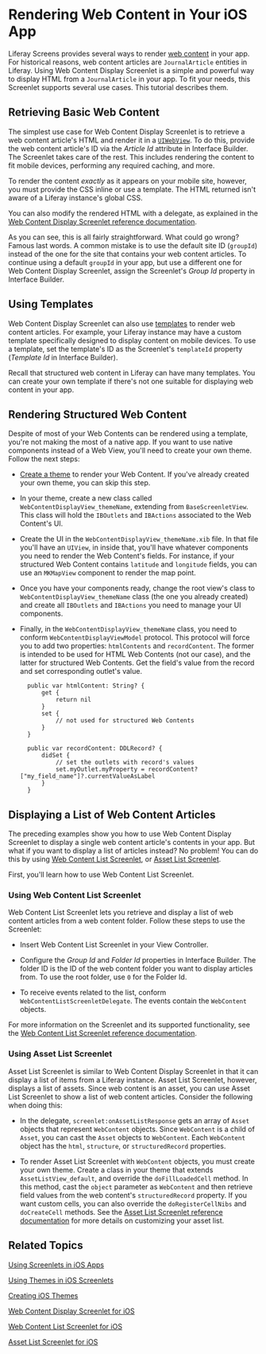 # Rendering Web Content in Your iOS App

Liferay Screens provides several ways to render 
[web content](/discover/portal/-/knowledge_base/6-2/web-content-management) 
in your app. For historical reasons, web content articles are `JournalArticle` 
entities in Liferay. Using Web Content Display Screenlet is a simple and 
powerful way to display HTML from a `JournalArticle` in your app. To fit your 
needs, this Screenlet supports several use cases. This tutorial describes them. 

## Retrieving Basic Web Content

The simplest use case for Web Content Display Screenlet is to retrieve a web 
content article's HTML and render it in a 
[`UIWebView`](https://developer.apple.com/library/ios/documentation/UIKit/Reference/UIWebView_Class/). 
To do this, provide the web content article's ID via the *Article Id* attribute 
in Interface Builder. The Screenlet takes care of the rest. This includes 
rendering the content to fit mobile devices, performing any required caching, 
and more. 

To render the content *exactly* as it appears on your mobile site, however, you 
must provide the CSS inline or use a template. The HTML returned isn't aware of 
a Liferay instance's global CSS. 

You can also modify the rendered HTML with a delegate, as explained in the 
[Web Content Display Screenlet reference documentation](/develop/reference/-/knowledge_base/6-2/webcontentdisplayscreenlet-for-ios). 

As you can see, this is all fairly straightforward. What could go wrong? Famous 
last words. A common mistake is to use the default site ID (`groupId`) instead 
of the one for the site that contains your web content articles. To continue 
using a default `groupId` in your app, but use a different one for Web Content 
Display Screenlet, assign the Screenlet's *Group Id* property in Interface 
Builder. 

## Using Templates

Web Content Display Screenlet can also use 
[templates](/discover/portal/-/knowledge_base/6-2/advanced-content-with-structures-and-templates) 
to render web content articles. For example, your Liferay instance may have 
a custom template specifically designed to display content on mobile devices. To 
use a template, set the template's ID as the Screenlet's `templateId` property 
(*Template Id* in Interface Builder). 

Recall that structured web content in Liferay can have many templates. You can 
create your own template if there's not one suitable for displaying web content 
in your app. 

## Rendering Structured Web Content
<!-- You have to create a separate theme to display fields from structured web content? -->

Despite of most of your Web Contents can be rendered using a template, you're 
not making the most of a native app. If you want to use native components 
instead of a Web View, you'll need to create your own theme. Follow the next 
steps: 

- [Create a theme](/develop/tutorials/-/knowledge_base/6-2/creating-ios-themes) 
  to render your Web Content. If you've already created your own theme, you can 
  skip this step. 

- In your theme, create a new class called `WebContentDisplayView_themeName`, 
  extending from `BaseScreenletView`. This class will hold the `IBOutlets` and 
  `IBActions` associated to the Web Content's UI. 

- Create the UI in the `WebContentDisplayView_themeName.xib` file. In that file 
  you'll have an `UIView`, in inside that, you'll have whatever components you 
  need to render the Web Content's fields. For instance, if your structured Web 
  Content contains `latitude` and `longitude` fields, you can use an `MKMapView` 
  component to render the map point. 

- Once you have your components ready, change the root view's class to 
  `WebContentDisplayView_themeName` class (the one you already created) and 
  create all `IBOutlets` and `IBActions` you need to manage your UI components.

- Finally, in the `WebContentDisplayView_themeName` class, you need to conform 
  `WebContentDisplayViewModel` protocol. This protocol will force you to add two 
  properties: `htmlContents` and `recordContent`. The former is intended to be 
  used for HTML Web Contents (not our case), and the latter for structured Web 
  Contents. Get the field's value from the record and set corresponding outlet's 
  value.

        public var htmlContent: String? {
            get {
                return nil
            }
            set {
                // not used for structured Web Contents
            }
        }

        public var recordContent: DDLRecord? {
            didSet {
                // set the outlets with record's values
                set.myOutlet.myProperty = recordContent?["my_field_name"]?.currentValueAsLabel
            }
        }

## Displaying a List of Web Content Articles

The preceding examples show you how to use Web Content Display Screenlet to 
display a single web content article's contents in your app. But what if you 
want to display a list of articles instead? No problem! You can do this by using 
[Web Content List Screenlet](https://www.liferay.com/), 
or 
[Asset List Screenlet](/develop/reference/-/knowledge_base/6-2/assetlistscreenlet-for-ios). 

First, you'll learn how to use Web Content List Screenlet. 

### Using Web Content List Screenlet

Web Content List Screenlet lets you retrieve and display a list of web content 
articles from a web content folder. Follow these steps to use the Screenlet:

- Insert Web Content List Screenlet in your View Controller. 

- Configure the *Group Id* and *Folder Id* properties in Interface Builder. The 
  folder ID is the ID of the web content folder you want to display articles 
  from. To use the root folder, use `0` for the Folder Id. 

- To receive events related to the list, conform 
  `WebContentListScreenletDelegate`. The events contain the `WebContent` 
  objects. 

For more information on the Screenlet and its supported functionality, see the 
[Web Content List Screenlet reference documentation](/develop/reference/-/knowledge_base/6-2/webcontentlistscreenlet-for-ios). 

### Using Asset List Screenlet
<!-- You have to create a separate theme to display a list of web content in Asset List Screenlet? -->

Asset List Screenlet is similar to Web Content Display Screenlet in that it can 
display a list of items from a Liferay instance. Asset List Screenlet, however, 
displays a list of assets. Since web content is an asset, you can use Asset List 
Screenlet to show a list of web content articles. Consider the following when 
doing this: 

- In the delegate, `screenlet:onAssetListResponse` gets an array of `Asset` 
  objects that represent `WebContent` objects. Since `WebContent` is a child 
  of `Asset`, you can cast the `Asset` objects to `WebContent`. Each 
  `WebContent` object has the `html`, `structure`, or `structuredRecord` 
  properties. 

- To render Asset List Screenlet with `WebContent` objects, you must create your 
  own theme. Create a class in your theme that extends `AssetListView_default`, 
  and override the `doFillLoadedCell` method. In this method, cast the `object` 
  parameter as `WebContent` and then retrieve field values from the web 
  content's `structuredRecord` property. If you want custom cells, you can also 
  override the `doRegisterCellNibs` and `doCreateCell` methods. See the 
  [Asset List Screenlet reference documentation](https://dev.liferay.com/develop/reference/-/knowledge_base/6-2/assetlistscreenlet-for-ios) 
  for more details on customizing your asset list. 

## Related Topics

[Using Screenlets in iOS Apps](/develop/tutorials/-/knowledge_base/6-2/using-screenlets-in-ios-apps)

[Using Themes in iOS Screenlets](/develop/tutorials/-/knowledge_base/6-2/using-themes-in-ios-screenlets)

[Creating iOS Themes](/develop/tutorials/-/knowledge_base/6-2/creating-ios-themes)

[Web Content Display Screenlet for iOS](/develop/reference/-/knowledge_base/6-2/webcontentdisplayscreenlet-for-ios)

[Web Content List Screenlet for iOS](https://www.liferay.com/)

[Asset List Screenlet for iOS](/develop/reference/-/knowledge_base/6-2/assetlistscreenlet-for-ios)
